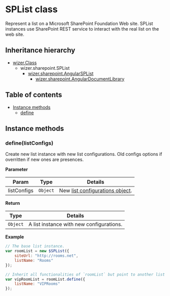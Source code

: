 # SPList class
Represent a list on a Microsoft SharePoint Foundation Web site. SPList instances use SharePoint REST service to interact with the real list on the web site.

## Inheritance hierarchy
- [wizer.Class](https://github.com/nntoanbkit/wizer)
    - wizer.sharepoint.SPList
        - [wizer.sharepoint.AngularSPList](https://github.com/nntoanbkit/wizer)
            - [wizer.sharepoint.AngularDocumentLibrary](https://github.com/nntoanbkit/wizer)
 
## Table of contents

- [Instance methods](#instance-methods)
    - [define](#definelistconfigs)

## Instance methods

### define(listConfigs)
Create new list instance with new list configurations. Old configs options if overritten if new ones are presences.

**Parameter**

Param           | Type          | Details
--------------- | ------------- | --------------------------------------------------
listConfigs     | `Object`      | New [list configurations object](#configurations).

**Return**

Type        | Details
----------- | ----------------------------------------
`Object`    | A list instance with new configurations.

**Example**

````javascript
// The base list instance.
var roomList = new $SPList({
    siteUrl: "http://rooms.net",
    listName: "Rooms"
});

// Inherit all functionalities of `roomList` but point to another list ("VIPRooms").
var vipRoomList = roomList.define({
    listName: "VIPRooms"
});
````

